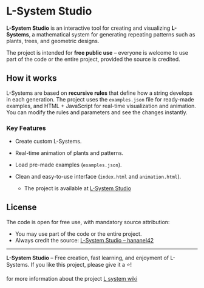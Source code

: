 # L-System Studio

**L-System Studio** is an interactive tool for creating and visualizing **L-Systems**, a mathematical system for generating repeating patterns such as plants, trees, and geometric designs.  

The project is intended for **free public use** – everyone is welcome to use part of the code or the entire project, provided the source is credited.

## How it works
L-Systems are based on **recursive rules** that define how a string develops in each generation. The project uses the `examples.json` file for ready-made examples, and HTML + JavaScript for real-time visualization and animation. You can modify the rules and parameters and see the changes instantly.

### Key Features
- Create custom L-Systems.
- Real-time animation of plants and patterns.
- Load pre-made examples (`examples.json`).
- Clean and easy-to-use interface (`index.html` and `animation.html`).

   * The project is available at [L-System Studio](https://hananel42.github.io/L-system-studio/)

## License

The code is open for free use, with mandatory source attribution:

* You may use part of the code or the entire project.
* Always credit the source: [L-System Studio – hananel42](https://github.com/hananel42/L-system-studio)

---

**L-System Studio** – Free creation, fast learning, and enjoyment of L-Systems.
If you like this project, please give it a ⭐️!

for more information about the project [L system wiki](https://github.com/hananel42/L-system-studio/wiki
)
